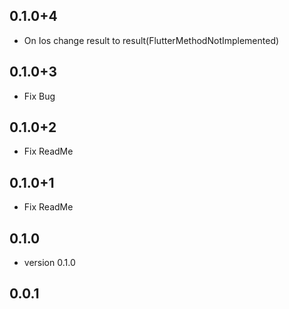 ## 0.1.0+4
* On Ios change result to result(FlutterMethodNotImplemented)

## 0.1.0+3
* Fix Bug

## 0.1.0+2
* Fix ReadMe

## 0.1.0+1
* Fix ReadMe

## 0.1.0
* version 0.1.0

## 0.0.1


